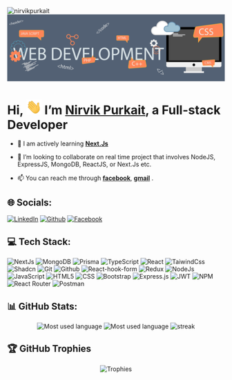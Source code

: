 <img src="https://komarev.com/ghpvc/?username=nirvikpurkait&label=Profile%20views&color=0e75b6&style=flat" alt="nirvikpurkait" />

<img src='./assets/cover-photo.gif' />

# Hi, <img src='./assets//hi.gif' height='35' /> I’m [Nirvik Purkait](https://github.com/nirvikpurkait), a Full-stack Developer

<div>

-   👀 I am actively learning [**Next.Js**](https://nextjs.org/docs)
-   🎯 I’m looking to collaborate on real time project that involves NodeJS, ExpressJS, MongoDB, ReactJS, or Next.Js etc.

-   📫 You can reach me through [**facebook**](https://www.facebook.com/nirvikpurkait/), [**gmail**](mailto:nirvikpurkait@gmail.com) .

</div>

## 🌐 Socials:

[![LinkedIn](https://img.shields.io/badge/LinkedIn-%230077B5.svg?logo=linkedin&logoColor=white)](https://www.linkedin.com/in/nirvikpurkait/) [![Github](https://img.shields.io/badge/Github-%23000000.svg?logo=github&logoColor=white)](https://github.com/nirvikpurkait/) [![Facebook](https://img.shields.io/badge/Facebook-316FF6?logo=facebook&logoColor=white)](https://www.facebook.com/nirvikpurkait/)

## 💻 Tech Stack:

![NextJs](https://img.shields.io/badge/Next%2ejs-black?style=for-the-badge&logo=nextdotjs&logoColor=white) ![MongoDB](https://img.shields.io/badge/MongoDB-%2347A248.svg?style=for-the-badge&logo=mongodb&logoColor=white) ![Prisma](https://img.shields.io/badge/Prisma-2D3748?style=for-the-badge&logo=prisma&logoColor=white) ![TypeScript](https://img.shields.io/badge/typescript-%23007ACC.svg?style=for-the-badge&logo=typescript&logoColor=white) ![React](https://img.shields.io/badge/react-%2320232a.svg?style=for-the-badge&logo=react&logoColor=%2361DAFB) ![TaiwindCss](https://img.shields.io/badge/tailwindcss-%2336b6f2?style=for-the-badge&logo=tailwindcss&logoColor=white) ![Shadcn](https://img.shields.io/badge/shadcn-black?style=for-the-badge&logo=shadcnui&logoColor=white) ![Git](https://img.shields.io/badge/Git-F05032?style=for-the-badge&logo=git&logoColor=white) ![Github](https://img.shields.io/badge/github-181717?style=for-the-badge&logo=github&logoColor=white) ![React-hook-form](https://img.shields.io/badge/reacthookform-007bff?style=for-the-badge&logo=reacthookform&logoColor=white) ![Redux](https://img.shields.io/badge/redux-%23593d88.svg?style=for-the-badge&logo=redux&logoColor=white) ![NodeJs](https://img.shields.io/badge/Node%2ejs-68a063?style=for-the-badge&logo=nodedotjs&logoColor=white) ![JavaScript](https://img.shields.io/badge/javascript-%23323330.svg?style=for-the-badge&logo=javascript&logoColor=%23F0DB4F) ![HTML5](https://img.shields.io/badge/html5-%23E34F26.svg?style=for-the-badge&logo=html5&logoColor=white) ![CSS](https://img.shields.io/badge/css-1572B6?style=for-the-badge&logo=css3&logoColor=white) ![Bootstrap](https://img.shields.io/badge/bootstrap-%23563D7C.svg?style=for-the-badge&logo=bootstrap&logoColor=white) ![Express.js](https://img.shields.io/badge/express.js-%23404d59.svg?style=for-the-badge&logo=express&logoColor=%2361DAFB) ![JWT](https://img.shields.io/badge/JWT-black?style=for-the-badge&logo=JSON%20web%20tokens) ![NPM](https://img.shields.io/badge/NPM-%23CC3534.svg?style=for-the-badge&logo=npm&logoColor=white) ![React Router](https://img.shields.io/badge/React_Router-CA4245?style=for-the-badge&logo=react-router&logoColor=white) ![Postman](https://img.shields.io/badge/Postman-FF6C37?style=for-the-badge&logo=postman&logoColor=white)

## 📊 GitHub Stats:

<!-- <div style="display:flex, flex-wrap:wrap, justify-content:center, align-items:center" > -->

<center>
<img src='https://github-readme-stats.vercel.app/api/top-langs/?username=nirvikpurkait&theme=dark&hide_border=false&include_all_commits=false&count_private=false&layout=compact' alt='Most used language' style='height:180px'/>
<img src='https://github-readme-stats.vercel.app/api?username=nirvikpurkait&theme=dark&hide_border=false&include_all_commits=false&count_private=false' alt='Most used language' style='height:180px'/>
<img src='https://github-readme-streak-stats.herokuapp.com/?user=nirvikpurkait&theme=dark&hide_border=false' alt='streak' style='height:180px'/>
</center>

<!-- </div> -->

## 🏆 GitHub Trophies

<center>

![Trophies](https://github-profile-trophy.vercel.app/?username=nirvikpurkait&theme=dracula&no-frame=false&no-bg=true&margin-w=4)

</center>

<!---
nirvikpurkait/nirvikpurkait is a ✨ special ✨ repository because its `README.md` (this file) appears on your GitHub profile.
You can click the Preview link to take a look at your changes.
--->
